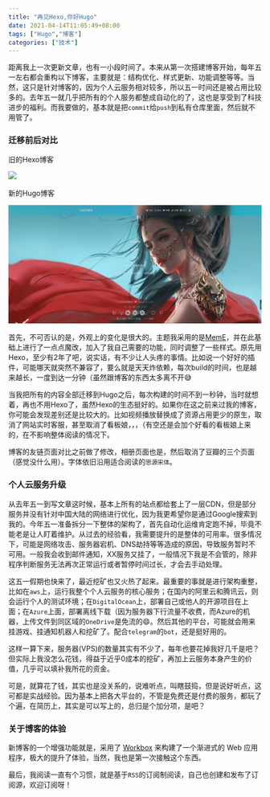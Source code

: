 ```yaml
---
title: "再见Hexo,你好Hugo"
date: 2021-04-14T11:05:49+08:00
tags: ["Hugo","博客"]
categories: ["技术"]
---
```


距离我上一次更新文章，也有一小段时间了。本来从第一次搭建博客开始，每年五一左右都会重构以下博客，主要就是：结构优化、样式更新、功能调整等等。当然，这只是针对博客的，因为个人云服务相对较多，所以五一时间还是被占用比较多的。去年五一就几乎把所有的个人服务都整成自动化的了，这也是享受到了科技进步的福利。而我要做的，基本就是把`commit`给`push`到私有仓库里面，然后就不用管了。

### 迁移前后对比

旧的Hexo博客

![](/images/life/2021/newblog/newblog02.png)

新的Hugo博客

![](/images/tech/2021/站点迁移/zd001.png)

首先，不可否认的是，外观上的变化是很大的。主题我采用的是[MemE](https://github.com/reuixiy/hugo-theme-meme)，并在此基础上进行了一点点魔改，加入了我自己需要的功能，同时调整了一些样式。原先用Hexo，至少有2年了吧，说实话，有不少让人头疼的事情。比如说一个好好的插件，可能哪天就突然不兼容了，要么就是天天炸依赖，每次build的时间，也是越来越长，一度到达一分钟（虽然跟博客的东西太多离不开😅

当我把所有的内容全部迁移到Hugo之后，每次构建的时间不到一秒钟，当时就想着，再也不用Hexo了，虽然Hexo的生态挺好的。如果你在这之前来过我的博客，你可能会发现差别还是比较大的。比如视频播放替换成了资源占用更少的原生，取消了网站实时客服，甚至取消了看板娘，，，（有空还是会加个好看的看板娘上来的，在不影响整体阅读的情况下。

博客的友链页面对比之前做了修改，相册页面也是，然后取消了豆瓣的三个页面（感觉没什么用）。字体依旧沿用适合阅读的`思源宋体`。

### 个人云服务升级

从去年五一到写文章这时候，基本上所有的站点都给套上了一层CDN，但是部分服务并没有针对中国大陆的网络进行优化，因为我更希望你是通过Google搜索到我的。今年五一准备拆分一下整体的架构了，首先自动化运维肯定跑不掉，毕竟不能老是让人盯着维护。从过去的经验看，我需要提升的是整体的可用率。很多情况下，可能是网络攻击、服务器宕机、DNS劫持等等造成的原因，导致服务暂时不可用。一般我会收到邮件通知，XX服务又挂了，一般情况下我是不会管的，除非程序判断服务无法再次正常运行或者暂停时间过长，才会去手动处理。

这五一假期也快来了，最近挖矿也又火热了起来。最重要的事就是进行架构重整，比如在`aws`上，运行我整个个人云服务的核心服务；在国内的阿里云和腾讯云，则会运行个人的测试环境；在`DigitalOcean`上，部署自己或他人的开源项目在上面；在`Azure`上面，部署离线下载（因为服务器下行流量不收费，而Azure的机器，上传文件到同区域的`OneDrive`是免流的😄。然后其他的平台，可能就会用来挂游戏、挂通知机器人和挖矿了。配合`telegram`的`bot`，还是挺好用的。

这样一算下来，服务器(VPS)的数量其实有不少了，每年也要花掉我好几千是吧？但实际上我没怎么花钱，得益于近乎0成本的挖矿，再加上云服务本身产生的价值，几乎可以填补我所花的资金。

可是，就算花了钱，其实也是没关系的，说难听点，叫瞎鼓捣，但是说好听点，这可都是实战经验。因为基本上把各大平台的，不管是免费还是付费的服务，都玩了个遍，在简历上，其实是可以写上的，总归是个加分项，是吧？

### 关于博客的体验

新博客的一个增强功能就是，采用了 [Workbox](https://developers.google.com/web/tools/workbox/) 来构建了一个渐进式的 Web 应用程序，极大的提升了体验，当然，我也是第一次接触这个东西。

最后，我阅读一直有个习惯，就是基于`RSS`的订阅制阅读，自己也创建和发布了订阅源，欢迎订阅呀！